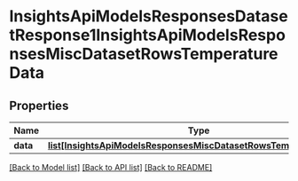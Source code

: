 # InsightsApiModelsResponsesDatasetResponse1InsightsApiModelsResponsesMiscDatasetRowsTemperatureData

## Properties
Name | Type | Description | Notes
------------ | ------------- | ------------- | -------------
**data** | [**list[InsightsApiModelsResponsesMiscDatasetRowsTemperatureData]**](InsightsApiModelsResponsesMiscDatasetRowsTemperatureData.md) |  | [optional] 

[[Back to Model list]](../README.md#documentation-for-models) [[Back to API list]](../README.md#documentation-for-api-endpoints) [[Back to README]](../README.md)

